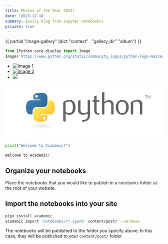 ```yaml
---
title: Photos of the Year 2023!
date: '2023-12-18'
summary: Easily blog from Jupyter notebooks!
private: true
---
```

{{ partial "image-gallery" (dict "context" . "gallery_dir" "album") }}

```python
from IPython.core.display import Image
Image('https://www.python.org/static/community_logos/python-logo-master-v3-TM-flattened.png')
```
* ![Image 1](http://example.com/image1.jpg)
* [![Image 2](http://example.com/image2.jpg)](http://example.com/image2_full.jpg)
* ![](http://example.com/image3.jpg)
    
![png](output_1_0.png)
    

```python
print("Welcome to Academic!")
```

    Welcome to Academic!

## Organize your notebooks

Place the notebooks that you would like to publish in a `notebooks` folder at the root of your website.

## Import the notebooks into your site

```bash
pipx install academic
academic import 'notebooks/**.ipynb' content/post/ --verbose
```

The notebooks will be published to the folder you specify above. In this case, they will be published to your `content/post/` folder.
